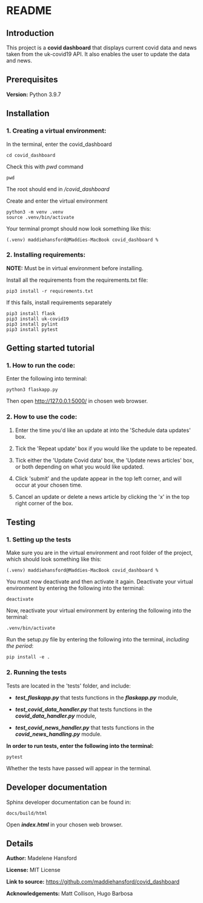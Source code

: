 # README

## Introduction
This project is a **covid dashboard** that displays current covid data and news taken from the uk-covid19 API. It also enables the user to update the data and news.

## Prerequisites
**Version:** Python 3.9.7

## Installation

### 1. Creating a virtual environment:

In the terminal, enter the covid_dashboard
``` 
cd covid_dashboard
```

Check this with *pwd* command
```
pwd
```
The root should end in */covid_dashboard*

Create and enter the virtual environment
```
python3 -m venv .venv
source .venv/bin/activate
```

Your terminal prompt should now look something like this:
```
(.venv) maddiehansford@Maddies-MacBook covid_dashboard %
```

### 2. Installing requirements:

**NOTE:** Must be in virtual environment before installing.

Install all the requirements from the requirements.txt file:
```
pip3 install -r requirements.txt
```

If this fails, install requirements separately
```
pip3 install flask
pip3 install uk-covid19
pip3 install pylint
pip3 install pytest
```

## Getting started tutorial

### 1. How to run the code:

Enter the following into terminal:
```
python3 flaskapp.py
```

Then open http://127.0.0.1:5000/ in chosen web browser.

### 2. How to use the code:

1. Enter the time you'd like an update at into the 'Schedule data updates' box.

2. Tick the 'Repeat update' box if you would like the update to be repeated.

3. Tick either the 'Update Covid data' box, the 'Update news articles' box, or both depending on what you would like updated.

4. Click 'submit' and the update appear in the top left corner, and will occur at your chosen time.

5. Cancel an update or delete a news article by clicking the 'x' in the top right corner of the box.

## Testing

### 1. Setting up the tests

Make sure you are in the virtual environment and root folder of the project, which should look something like this:
```
(.venv) maddiehansford@Maddies-MacBook covid_dashboard %
```

You must now deactivate and then activate it again.
Deactivate your virtual environment by entering the following into the terminal:
```
deactivate
```

Now, reactivate your virtual environment by entering the following into the terminal:
```
.venv/bin/activate
```

Run the setup.py file by entering the following into the terminal, *including the period*:
```
pip install -e .
```

### 2. Running the tests

Tests are located in the 'tests' folder, and include: 

- ***test_flaskapp.py*** that tests functions in the ***flaskapp.py*** module,

- ***test_covid_data_handler.py*** that tests functions in the ***covid_data_handler.py*** module,

- ***test_covid_news_handler.py*** that tests functions in the ***covid_news_handling.py*** module.


**In order to run tests, enter the following into the terminal:**

```
pytest
```

Whether the tests have passed will appear in the terminal.

## Developer documentation

Sphinx developer documentation can be found in:
```
docs/build/html
```

Open ***index.html*** in your chosen web browser.

## Details

**Author:** Madelene Hansford

**License:** MIT License

**Link to source:** https://github.com/maddiehansford/covid_dashboard

**Acknowledgements:** Matt Collison, Hugo Barbosa